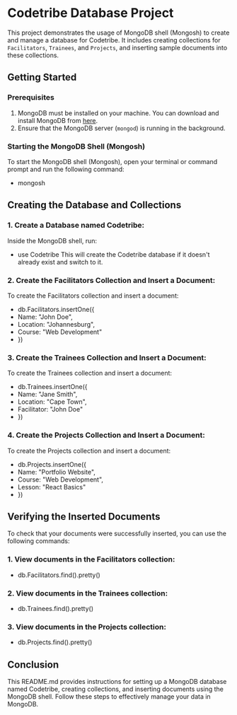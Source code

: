 # Codetribe Database Project

This project demonstrates the usage of MongoDB shell (Mongosh) to create and manage a database for Codetribe. It includes creating collections for `Facilitators`, `Trainees`, and `Projects`, and inserting sample documents into these collections.

## Getting Started

### Prerequisites
1. MongoDB must be installed on your machine. You can download and install MongoDB from [here](https://www.mongodb.com/try/download/community).
2. Ensure that the MongoDB server (`mongod`) is running in the background.

### Starting the MongoDB Shell (Mongosh)
To start the MongoDB shell (Mongosh), open your terminal or command prompt and run the following command:
- mongosh

## Creating the Database and Collections
### 1. Create a Database named Codetribe:

Inside the MongoDB shell, run:
- use Codetribe
This will create the Codetribe database if it doesn't already exist and switch to it.

### 2. Create the Facilitators Collection and Insert a Document:

To create the Facilitators collection and insert a document:
- db.Facilitators.insertOne({
- Name: "John Doe",
- Location: "Johannesburg",
- Course: "Web Development"
- })

### 3. Create the Trainees Collection and Insert a Document:

To create the Trainees collection and insert a document:
- db.Trainees.insertOne({
- Name: "Jane Smith",
- Location: "Cape Town",
- Facilitator: "John Doe"
- })

### 4. Create the Projects Collection and Insert a Document:

To create the Projects collection and insert a document:
- db.Projects.insertOne({
-  Name: "Portfolio Website",
-  Course: "Web Development",
-  Lesson: "React Basics"
- })

## Verifying the Inserted Documents
To check that your documents were successfully inserted, you can use the following commands:

### 1. View documents in the Facilitators collection:
- db.Facilitators.find().pretty()

### 2. View documents in the Trainees collection:
- db.Trainees.find().pretty()

### 3. View documents in the Projects collection:
- db.Projects.find().pretty()

## Conclusion
This README.md provides instructions for setting up a MongoDB database named Codetribe, creating collections, and inserting documents using the MongoDB shell. Follow these steps to effectively manage your data in MongoDB.
